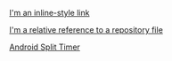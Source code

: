 [I'm an inline-style link](https://www.google.com)

[I'm a relative reference to a repository file](../master/master)

[Android Split Timer](https://github.com/BlaviButcher/AndroidSplitTimer)
